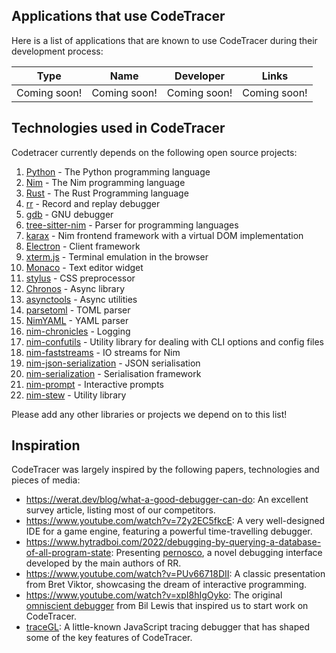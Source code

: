## Applications that use CodeTracer
Here is a list of applications that are known to use CodeTracer during their development process:

| Type         | Name         | Developer    | Links        |
|--------------|--------------|--------------|--------------|
| Coming soon! | Coming soon! | Coming soon! | Coming soon! |

## Technologies used in CodeTracer
Codetracer currently depends on the following open source projects:

1. [Python](https://www.python.org/) - The Python programming language
1. [Nim](https://nim-lang.org/) - The Nim programming language
2. [Rust](https://www.rust-lang.org/) - The Rust Programming language
1. [rr](https://rr-project.org/) - Record and replay debugger
1. [gdb](https://www.sourceware.org/gdb/) - GNU debugger
1. [tree-sitter-nim](https://github.com/alaviss/tree-sitter-nim) - Parser for programming languages
1. [karax](https://github.com/karaxnim/karax) - Nim frontend framework with a virtual DOM implementation 
1. [Electron](https://www.electronjs.org/) - Client framework
1. [xterm.js](https://xtermjs.org/) - Terminal emulation in the browser
1. [Monaco](https://microsoft.github.io/monaco-editor/) - Text editor widget
1. [stylus](https://stylus-lang.com/) - CSS preprocessor
1. [Chronos](https://github.com/status-im/nim-chronos) - Async library
1. [asynctools](https://github.com/cheatfate/asynctools) - Async utilities
1. [parsetoml](https://github.com/NimParsers/parsetoml) - TOML parser
1. [NimYAML](https://github.com/flyx/NimYAML) - YAML parser
1. [nim-chronicles](https://github.com/status-im/nim-chronicles) - Logging
1. [nim-confutils](https://github.com/status-im/nim-confutils) - Utility library for dealing with CLI options and config files
1. [nim-faststreams](https://github.com/status-im/nim-faststreams) - IO streams for Nim
1. [nim-json-serialization](https://github.com/status-im/nim-json-serialization) - JSON serialisation
1. [nim-serialization](https://github.com/status-im/nim-serialization) - Serialisation framework
1. [nim-prompt](https://github.com/surf1nb1rd/nim-prompt) - Interactive prompts
1. [nim-stew](https://github.com/status-im/nim-stew) - Utility library

Please add any other libraries or projects we depend on to this list!

## Inspiration
CodeTracer was largely inspired by the following papers, technologies and pieces of media:

- <https://werat.dev/blog/what-a-good-debugger-can-do>: An excellent survey article, listing most of our competitors.
- <https://www.youtube.com/watch?v=72y2EC5fkcE>: A very well-designed IDE for a game engine, featuring a powerful time-travelling debugger.
- <https://www.hytradboi.com/2022/debugging-by-querying-a-database-of-all-program-state>: Presenting [pernosco](https://www.pernos.co/), a novel debugging interface developed by the main authors of RR.
- <https://www.youtube.com/watch?v=PUv66718DII>: A classic presentation from Bret Viktor, showcasing the dream of interactive programming.
- <https://www.youtube.com/watch?v=xpI8hIgOyko>: The original [omniscient debugger](https://omniscientdebugger.github.io/) from Bil Lewis that inspired us to start work on CodeTracer.
- [traceGL](https://www.youtube.com/watch?v=4vtKRE9an_I): A little-known JavaScript tracing debugger that has shaped some of the key features of CodeTracer.
